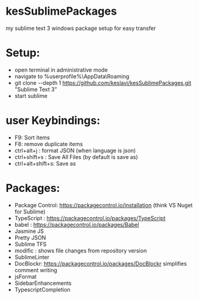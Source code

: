 # kesSublimePackages
my sublime text 3 windows package setup for easy transfer 

# Setup: 
- open terminal in administrative mode
- navigate to %userprofile%\AppData\Roaming
- git clone --depth 1 https://github.com/keslavi/kesSublimePackages.git "Sublime Text 3"
- start sublime


# user Keybindings:
- F9: Sort items
- F8: remove duplicate items
- ctrl+alt+j : format JSON (when language is json)
- ctrl+shift+s : Save All Files (by default is save as)
- ctrl+alt+shift+s: Save as

# Packages:
- Package Control: https://packagecontrol.io/installation (think VS Nuget for Sublime)
- TypeScript : https://packagecontrol.io/packages/TypeScript
- babel : https://packagecontrol.io/packages/Babel
- Jasmine JS
- Pretty JSON
- Sublime TFS
- modific : shows file changes from repository version
- SublimeLinter
- DocBlockr:  https://packagecontrol.io/packages/DocBlockr simplifies comment writing
- jsFormat
- SidebarEnhancements
- TypescriptCompletion

